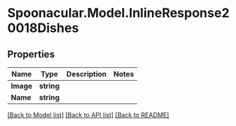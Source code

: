 # Spoonacular.Model.InlineResponse20018Dishes

## Properties

Name | Type | Description | Notes
------------ | ------------- | ------------- | -------------
**Image** | **string** |  | 
**Name** | **string** |  | 

[[Back to Model list]](../README.md#documentation-for-models) [[Back to API list]](../README.md#documentation-for-api-endpoints) [[Back to README]](../README.md)

